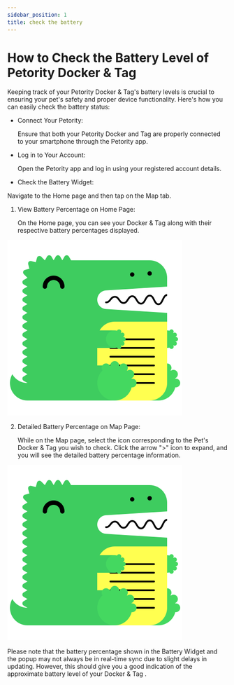 ```yaml
---
sidebar_position: 1
title: check the battery 
---
```


# How to Check the Battery Level of Petority Docker & Tag

Keeping track of your Petority Docker & Tag's battery levels is crucial to ensuring your pet's safety and proper device functionality. Here's how you can easily check the battery status:

+ Connect Your Petority:

    Ensure that both your Petority Docker and Tag are properly connected to your smartphone through the Petority app.

+ Log in to Your Account:

    Open the Petority app and log in using your registered account details.

+ Check the Battery Widget:

 Navigate to the Home page and then tap on the Map tab.

1. View Battery Percentage on Home Page:
    
    On the Home page, you can see your Docker & Tag along with their respective battery percentages displayed.

 ![battery](/img/logo.svg)

2. Detailed Battery Percentage on Map Page:

    While on the Map page, select the icon corresponding to the Pet's Docker & Tag you wish to check. Click the arrow ">" icon to expand, and you will see the detailed battery percentage information.

 ![battery](/img/logo.svg)

Please note that the battery percentage shown in the Battery Widget and the popup may not always be in real-time sync due to slight delays in updating. However, this should give you a good indication of the approximate battery level of your Docker & Tag .
